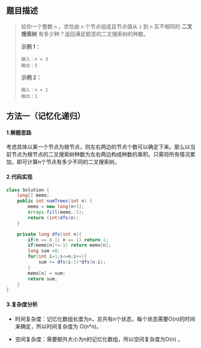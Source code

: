 ## 题目描述 
>  给你一个整数 `n` ，求恰由 `n` 个节点组成且节点值从 `1` 到 `n` 互不相同的 **二叉搜索树** 有多少种？返回满足题意的二叉搜索树的种数。
>
>   
>
>  **示例 1：**
>
>  ```
>  输入：n = 3
>  输出：5
>  ```
>
>  **示例 2：**
>
>  ```
>  输入：n = 1
>  输出：1
>  ```


## 方法一（记忆化递归）
#### 1.解题思路
考虑具体以某一个节点为根节点，则左右两边的节点个数可以确定下来。那么以当前节点为根节点的二叉搜索树种数为左右两边构成种数的乘积。只需将所有情况累加，即可计算n个节点有多少不同的二叉搜索树。

#### 2.代码实现
```java
class Solution {
    long[] memo;
    public int numTrees(int n) {
        memo = new long[n+1];
        Arrays.fill(memo,-1);
        return (int)dfs(n);
    }

    private long dfs(int n){
        if(n == 0 || n == 1) return 1;
        if(memo[n]!=-1) return memo[n];
        long sum =0;
        for(int i=1;i<=n;i++){
            sum += dfs(i-1)*dfs(n-i);
        }
        memo[n] = sum;
        return sum;
    }
}
```
#### 3.复杂度分析

- 时间复杂度：记忆化数组长度为n，总共有n个状态，每个状态需要O(n)的时间来确定，所以时间复杂度为 O(n\*n)。

- 空间复杂度：需要额外大小为n的记忆化数组，所以空间复杂度为O(n) 。

